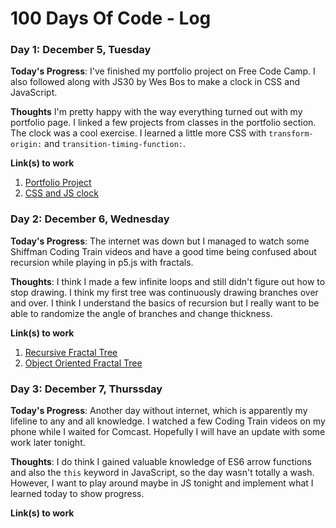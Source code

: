 # 100 Days Of Code - Log

### Day 1: December 5, Tuesday

**Today's Progress**: I've finished my portfolio project on Free Code Camp. I also followed along with JS30 by Wes Bos to make a clock in CSS and JavaScript.

**Thoughts** I'm pretty happy with the way everything turned out with my portfolio page. I linked a few projects from classes in the portfolio section. The clock was a cool exercise. I learned a little more CSS with `transform-origin:` and `transition-timing-function:`.

**Link(s) to work**
1. [Portfolio Project](https://codepen.io/WillMcIntosh/full/XzQRVv/)
2. [CSS and JS clock](https://github.com/WillMcIntosh/JavaScript30/tree/master/JS-CSS-Clock)

### Day 2: December 6, Wednesday

**Today's Progress**: The internet was down but I managed to watch some Shiffman Coding Train videos and have a good time being confused about recursion while playing in p5.js with fractals. 

**Thoughts**: I think I made a few infinite loops and still didn't figure out how to stop drawing. I think my first tree was continuously drawing branches over and over. I think I understand the basics of recursion but I really want to be able to randomize the angle of branches and change thickness. 

**Link(s) to work**
1. [Recursive Fractal Tree](https://github.com/WillMcIntosh/CodingTrain/tree/master/fractals)
2. [Object Oriented Fractal Tree](https://github.com/WillMcIntosh/CodingTrain/tree/master/OOPfractals)

### Day 3: December 7, Thurssday

**Today's Progress**: Another day without internet, which is apparently my lifeline to any and all knowledge. I watched a few Coding Train videos on my phone while I waited for Comcast. Hopefully I will have an update with some work later tonight.

**Thoughts**: I do think I gained valuable knowledge of ES6 arrow functions and also the `this` keyword in JavaScript, so the day wasn't totally a wash. However, I want to play around maybe in JS tonight and implement what I learned today to show progress.

**Link(s) to work**
